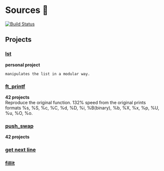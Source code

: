 
#  Sources :bookmark_tabs: 

[![Build Status](https://travis-ci.com/spajeo/push_swap.svg?token=oVcxernG54jM76XzQesq&branch=master)](https://travis-ci.com/spajeo/push_swap)

## Projects

### [lst](https://github.com/spajeo/push_swap/tree/master/libft/lst)   
__personal project__   	   
             	
  	manipulates the list in a modular way.

### [ft_printf](https://github.com/spajeo/push_swap/tree/master/libft/ft_printf) 
__42 projects__   	   
  Reproduce the original function. 132% speed from the original 
  prints formats %s, %S, %c, %C, %d, %D, %i, %B(binary), %b, %X, %x, %p, %U, %u, %O, %o.      

### [push_swap](https://github.com/spajeo/push_swap/tree/master/libft/push_swap)	
__42 projects__           	   
             	
### [get next line](https://github.com/spajeo/push_swap/tree/master/libft/is)        
             	 

### [fillit](https://github.com/spajeo/push_swap/tree/master/libft/str)  	       



